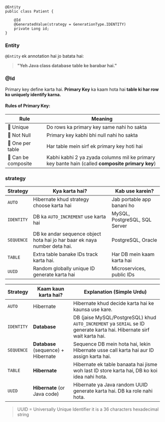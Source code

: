 


```
@Entity  
public class Patient {  
  
    @Id  
    @GeneratedValue(strategy = GenerationType.IDENTITY)  
    private Long id;   
}
```


### Entity

`@Entity` ek annotation hai jo batata hai:

> **"Yeh Java class database table ke barabar hai."**


### @Id

Primary key define karta hai.
**Primary Key** ka kaam hota hai **table ki har row ko uniquely identify karna.**

#### Rules of Primary Key:

|Rule|Meaning|
|---|---|
|🔹 Unique|Do rows ka primary key same nahi ho sakta|
|🔹 Not Null|Primary key kabhi bhi null nahi ho sakta|
|🔹 One per table|Har table mein sirf ek primary key hoti hai|
|🔹 Can be composite|Kabhi kabhi 2 ya zyada columns mil ke primary key bante hain (called **composite primary key**)|


### strategy


| Strategy   | Kya karta hai?                                                            | Kab use karein?               |
| ---------- | ------------------------------------------------------------------------- | ----------------------------- |
| `AUTO`     | Hibernate khud strategy choose karta hai                                  | Jab portable app banani ho    |
| `IDENTITY` | DB ka `AUTO_INCREMENT` use karta hai                                      | MySQL, PostgreSQL, SQL Server |
| `SEQUENCE` | DB ke andar sequence object hota hai jo har baar ek naya number deta hai. | PostgreSQL, Oracle            |
| `TABLE`    | Extra table banake IDs track karta hai.                                   | Har DB mein kaam karta hai    |
| `UUID`     | Random globally unique ID generate karta hai                              | Microservices, public IDs     |

|**Strategy**|**Kaam kaun karta hai?**|**Explanation (Simple Urdu)**|
|---|---|---|
|`AUTO`|Hibernate|Hibernate khud decide karta hai ke kaunsa use kare.|
|`IDENTITY`|**Database**|DB (jaise MySQL/PostgreSQL) khud `AUTO_INCREMENT` ya `SERIAL` se ID generate karta hai. Hibernate sirf wait karta hai.|
|`SEQUENCE`|**Database** (sequence) + Hibernate|Sequence DB mein hota hai, lekin Hibernate usse call karta hai aur ID assign karta hai.|
|`TABLE`|**Hibernate**|Hibernate ek table banaata hai jisme woh last ID store karta hai, DB ko koi idea nahi hota.|
|`UUID`|**Hibernate** (or Java code)|Hibernate ya Java random UUID generate karta hai. DB ka role nahi hota.|

> UUID = Universally Unique Identifier
> it is a 36 characters hexadecimal string

